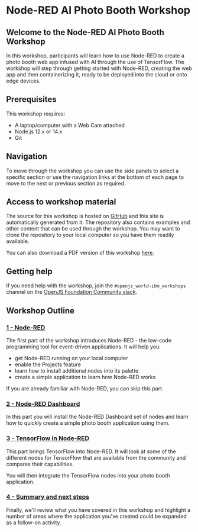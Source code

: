 # Node-RED AI Photo Booth Workshop

## Welcome to the Node-RED AI Photo Booth Workshop

In this workshop, participants will learn how to use Node-RED to create a photo
booth web app infused with AI through the use of TensorFlow. The workshop will step
through getting started with Node-RED, creating the web app and then containerizing
it, ready to be deployed into the cloud or onto edge devices.

## Prerequisites

This workshop requires:

- A laptop/computer with a Web Cam attached
- Node.js 12.x or 14.x
- Git

## Navigation

To move through the workshop you can use the side panels to select a specific
section or use the navigation links at the bottom of each page to move to the
next or previous section as required.

## Access to workshop material

The source for this workshop is hosted on [GitHub](https://github.com/johnwalicki/node-red-workshop-photobooth/)
and this site is automatically generated from it. The repository also contains
examples and other content that can be used through the workshop. You may want
to clone the repository to your local computer so you have them readily available.

You can also download a PDF version of this workshop [here](https://johnwalicki.net/node-red-workshop-photobooth/pdf/node-red-workshop-photobooth.pdf).

## Getting help

If you need help with the workshop, join the `#openjs_world-ibm_workshops` channel on the [OpenJS Foundation Community slack](https://openjs-foundation.slack.com).

## Workshop Outline

### [1 - Node-RED](part1/)

The first part of the workshop introduces Node-RED - the low-code programming
tool for event-driven applications. It will help you:

- get Node-RED running on your local computer
- enable the Projects feature
- learn how to install additional nodes into its palette
- create a simple application to learn how Node-RED works

If you are already familiar with Node-RED, you can skip this part.

### [2 - Node-RED Dashboard](part2/)

In this part you will install the Node-RED Dashboard set of nodes and learn how
to quickly create a simple photo booth application using them.

### [3 - TensorFlow in Node-RED](part3/)

This part brings TensorFlow into Node-RED. It will look at some of the different
nodes for TensorFlow that are available from the community and compares their
capabilities.

You will then integrate the TensorFlow nodes into your photo booth application.

### [4 - Summary and next steps](part4/)

Finally, we'll review what you have covered in this workshop and highlight a number
of areas where the application you've created could be expanded as a follow-on
activity.
